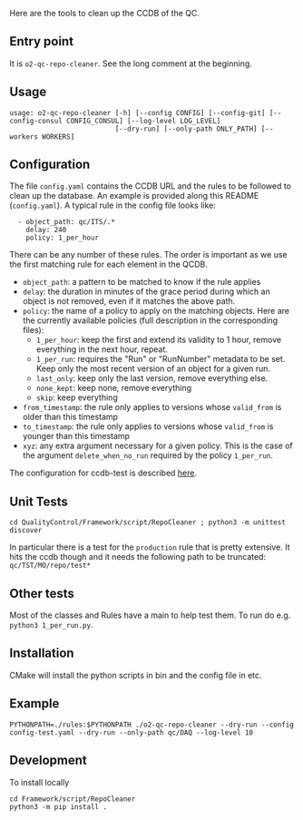 Here are the tools to clean up the CCDB of the QC.

## Entry point
It is `o2-qc-repo-cleaner`. See the long comment at the beginning.

## Usage
```
usage: o2-qc-repo-cleaner [-h] [--config CONFIG] [--config-git] [--config-consul CONFIG_CONSUL] [--log-level LOG_LEVEL] 
                          [--dry-run] [--only-path ONLY_PATH] [--workers WORKERS]
```

## Configuration
The file `config.yaml` contains the CCDB URL and the rules to be followed to clean up the database. An example is provided along this README (`config.yaml`).
A typical rule in the config file looks like:
```
  - object_path: qc/ITS/.*
    delay: 240
    policy: 1_per_hour
```
There can be any number of these rules. The order is important as we use the first matching rule for each element in the QCDB. 
- `object_path`: a pattern to be matched to know if the rule applies
- `delay`: the duration in minutes of the grace period during which an object is not removed, even if it matches the above path. 
- `policy`: the name of a policy to apply on the matching objects. Here are the currently available policies (full description in the corresponding files):
   - `1_per_hour`: keep the first and extend its validity to 1 hour, remove everything in the next hour, repeat.
   - `1_per_run`: requires the "Run" or "RunNumber" metadata to be set. Keep only the most recent version of an object for a given run. 
   - `last_only`: keep only the last version, remove everything else.
   - `none_kept`: keep none, remove everything
   - `skip`: keep everything
- `from_timestamp`: the rule only applies to versions whose `valid_from` is older than this timestamp
- `to_timestamp`: the rule only applies to versions whose `valid_from` is younger than this timestamp
- `xyz`: any extra argument necessary for a given policy. This is the case of the argument `delete_when_no_run` required by the policy `1_per_run`. 

The configuration for ccdb-test is described [here](../../../doc/DevelopersTips.md). 

## Unit Tests
`cd QualityControl/Framework/script/RepoCleaner ; python3 -m unittest discover`

In particular there is a test for the `production` rule that is pretty extensive. It hits the ccdb though and it needs the following path to be truncated: 
`
qc/TST/MO/repo/test*
`

## Other tests
Most of the classes and Rules have a main to help test them. To run do e.g. `python3 1_per_run.py`.

## Installation
CMake will install the python scripts in bin and the config file in etc.

## Example

```
PYTHONPATH=./rules:$PYTHONPATH ./o2-qc-repo-cleaner --dry-run --config config-test.yaml --dry-run --only-path qc/DAQ --log-level 10
```

## Development

To install locally
```
cd Framework/script/RepoCleaner
python3 -m pip install . 
```

